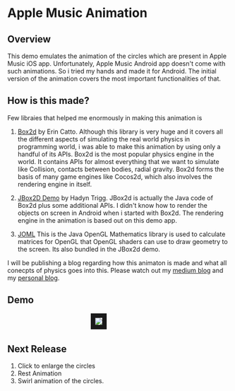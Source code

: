 # Apple Music Animation

## Overview
This demo emulates the animation of the circles which are present in Apple Music iOS app. Unfortunately, Apple Music Android
app doesn't come with such animations. So i tried my hands and made it for Android. The initial version of the animation
covers the most important functionalities of that.

## How is this made?
Few libraies that helped me enormously in making this animation is
1. [Box2d](https://github.com/erincatto/Box2D)  by Erin Catto. Although this library is very huge and it covers all the
different aspects of simulating the real world physics in programming world, i was able to make this animation by using only
a handful of its APIs. Box2d is the most popular physics engine in the world. It contains APIs for almost everything that we
want to simulate like Collision, contacts between bodies, radial gravity. Box2d forms the basis of many game engines like
Cocos2d, which also involves the rendering engine in itself.

2. [JBox2D Demo](https://github.com/HaydnTrigg/JBox2D-Demo) by Hadyn Trigg. JBox2d is actually the Java code of Box2d plus
some additional APIs. I didn't know how to render the objects on screen in Android when i started with Box2d. The rendering
engine in the animation is based out on this demo app.

3. [JOML](https://github.com/JOML-CI/JOML) This is the Java OpenGL Mathematics library is used to calculate matrices for OpenGL that OpenGL shaders can use to draw geometry to the screen. Its also bundled in the JBox2d demo.


I will be publishing a blog regarding how this animaton is made and what all conecpts of physics goes into this. Please watch
out my [medium blog](https://medium.com/@rahulraja) and my [personal blog](http://rahulrj.github.io/).


## Demo
&nbsp; &nbsp; &nbsp; &nbsp; &nbsp; &nbsp; &nbsp; &nbsp; &nbsp; &nbsp; &nbsp; &nbsp; &nbsp; &nbsp; &nbsp; &nbsp; &nbsp; &nbsp; &nbsp; &nbsp; &nbsp; &nbsp; &nbsp; &nbsp; <a href="https://www.youtube.com/watch?v=lzkK9rtabZw"><img src="http://img.youtube.com/vi/lzkK9rtabZw/hqdefault.jpg" border="10" /></a>


## Next Release
1. Click to enlarge the circles
2. Rest Animation
3. Swirl animation of the circles.
